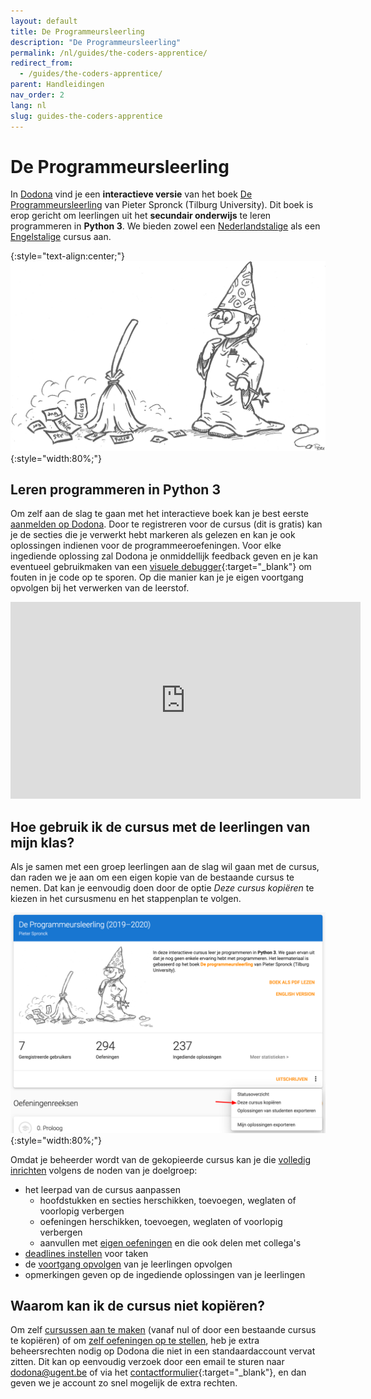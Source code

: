 ```yaml
---
layout: default
title: De Programmeursleerling
description: "De Programmeursleerling"
permalink: /nl/guides/the-coders-apprentice/
redirect_from:
  - /guides/the-coders-apprentice/
parent: Handleidingen
nav_order: 2
lang: nl
slug: guides-the-coders-apprentice
---
```


# De Programmeursleerling

In [Dodona](https://dodona-edu.github.io/nl/guides/getting-started/) vind je een **interactieve versie** van het boek [De Programmeursleerling](http://www.spronck.net/pythonbook/dutchindex.xhtml) van Pieter Spronck (Tilburg University). Dit boek is erop gericht om leerlingen uit het **secundair onderwijs** te leren programmeren in **Python 3**. We bieden zowel een [Nederlandstalige](https://dodona.ugent.be/nl/courses/293/) als een [Engelstalige](https://dodona.ugent.be/nl/courses/293/) cursus aan.

{:style="text-align:center;"}
![De Programmeursleerling](codersapprentice.png){:style="width:80%;"}

## Leren programmeren in Python 3

Om zelf aan de slag te gaan met het interactieve boek kan je best eerste [aanmelden op Dodona](https://dodona-edu.github.io/nl/guides/getting-started/#aanmelden). Door te registreren voor de cursus (dit is gratis) kan je de secties die je verwerkt hebt markeren als gelezen en kan je ook oplossingen indienen voor de programmeeroefeningen. Voor elke ingediende oplossing zal Dodona je onmiddellijk feedback geven en je kan eventueel gebruikmaken van een [visuele debugger](http://www.pythontutor.com/){:target="_blank"} om fouten in je code op te sporen. Op die manier kan je je eigen voortgang opvolgen bij het verwerken van de leerstof.

<iframe width="560" height="315" src="https://www.youtube.com/embed/CGdVEJk1Y9s" frameborder="0" allow="accelerometer; autoplay; encrypted-media; gyroscope; picture-in-picture" allowfullscreen></iframe>

## Hoe gebruik ik de cursus met de leerlingen van mijn klas?

Als je samen met een groep leerlingen aan de slag wil gaan met de cursus, dan raden we je aan om een eigen kopie van de bestaande cursus te nemen. Dat kan je  eenvoudig doen door de optie *Deze cursus kopiëren* te kiezen in het cursusmenu en het stappenplan te volgen.

![Een cursus kopiëren in Dodona](course-copy-nl.png){:style="width:80%;"}

Omdat je beheerder wordt van de gekopieerde cursus kan je die [volledig inrichten](https://dodona-edu.github.io/nl/guides/getting-started/) volgens de noden van je doelgroep:

- het leerpad van de cursus aanpassen
  - hoofdstukken en secties herschikken, toevoegen, weglaten of voorlopig verbergen
  - oefeningen herschikken, toevoegen, weglaten of voorlopig verbergen
  - aanvullen met [eigen oefeningen](https://dodona-edu.github.io/nl/guides/new-exercise-repo/) en die ook delen met collega's
- [deadlines instellen](https://dodona-edu.github.io/nl/guides/getting-started/#een-cursus-opstellen) voor taken
- de [voortgang opvolgen](https://dodona-edu.github.io/nl/guides/getting-started/#je-cursus-gebruiken) van je leerlingen opvolgen
- opmerkingen geven op de ingediende oplossingen van je leerlingen

## Waarom kan ik de cursus niet kopiëren?

Om zelf [cursussen aan te maken](https://dodona-edu.github.io/nl/guides/getting-started/#een-cursus-aanmaken) (vanaf nul of door een bestaande cursus te kopiëren) of om [zelf oefeningen op te stellen](https://dodona-edu.github.io/nl/guides/new-exercise-repo/), heb je extra beheersrechten nodig op Dodona die niet in een standaardaccount vervat zitten. Dit kan op eenvoudig verzoek door een email te sturen naar dodona@ugent.be of via het [contactformulier](https://dodona.ugent.be/nl/contact){:target="_blank"}, en dan geven we je account zo snel mogelijk de extra rechten.
